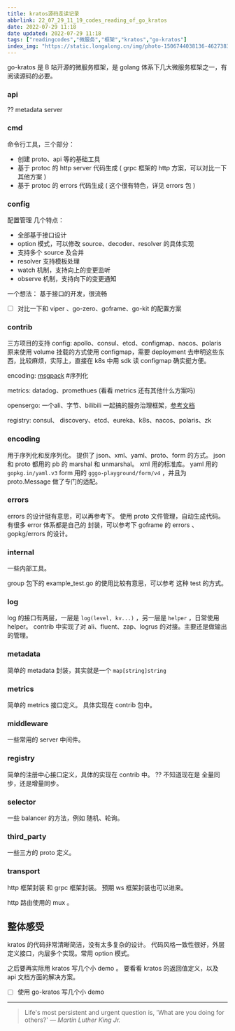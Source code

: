 ```yaml
---
title: kratos源码走读记录
abbrlink: 22_07_29_11_19_codes_reading_of_go_kratos
date: 2022-07-29 11:18
date updated: 2022-07-29 11:18
tags: ["readingcodes","微服务","框架","kratos","go-kratos"]
index_img: "https://static.longalong.cn/img/photo-1506744038136-46273834b3fb"
---
```


go-kratos 是 B 站开源的微服务框架，是 golang 体系下几大微服务框架之一，有阅读源码的必要。

### api
?? metadata server

### cmd
命令行工具，三个部分：
- 创建 proto、api 等的基础工具
- 基于 protoc 的 http server 代码生成 ( grpc 框架的 http 方案，可以对比一下其他方案 )
- 基于 protoc 的 errors 代码生成 ( 这个很有特色，详见 errors 包 )

### config
配置管理
几个特点：
- 全部基于接口设计
- option 模式，可以修改  source、decoder、resolver 的具体实现
- 支持多个 source 及合并
- resolver 支持模板处理
- watch 机制，支持向上的变更监听
- observe 机制，支持向下的变更通知

一个想法： 基于接口的开发，很流畅

- [ ] 对比一下和 viper 、go-zero、goframe、go-kit 的配置方案

### contrib
三方项目的支持
config:  apollo、consul、etcd、configmap、nacos、polaris
原来使用 volume 挂载的方式使用 configmap，需要 deployment  去申明这些东西，比较麻烦，实际上，直接在 k8s 中用 sdk 读 configmap 确实挺方便。

encoding: [msgpack](https://msgpack.org/index.html) #序列化

metrics: datadog、promethues  (看看 metrics 还有其他什么方案吗)

opensergo: 一个ali、字节、bilibili 一起搞的服务治理框架，[参考文档](https://developer.aliyun.com/article/889635?utm_content=m_1000337652)

registry:  consul、 discovery、etcd、eureka、k8s、nacos、polaris、zk

### encoding
用于序列化和反序列化。
提供了 json、xml、yaml、proto、form 的方式。
json 和 proto 都用的 pb 的 marshal 和 unmarshal。
xml 用的标准库。
yaml 用的 `gopkg.in/yaml.v3`
form 用的 `gggo-playground/form/v4` ，并且为 proto.Message 做了专门的适配。


### errors
errors 的设计挺有意思，可以再参考下。
使用 proto 文件管理，自动生成代码。
有很多 error 体系都是自己的 封装，可以参考下 goframe 的 errors 、gopkg/errors 的设计。

### internal
一些内部工具。

group 包下的 example_test.go 的使用比较有意思，可以参考 这种 test 的方式。


### log
log 的接口有两层，一层是 `log(level, kv...)` ，另一层是 `helper` ，日常使用 helper。
contrib 中实现了对 ali、fluent、zap、logrus 的对接。主要还是做输出的管理。


### metadata
简单的 metadata 封装，其实就是一个 `map[string]string`

### metrics
简单的 metrics 接口定义。 具体实现在 contrib 包中。

### middleware
一些常用的 server 中间件。

### registry
简单的注册中心接口定义，具体的实现在 contrib 中。
?? 不知道现在是 全量同步，还是增量同步。

### selector
一些 balancer 的方法，例如 随机、轮询。

### third_party
一些三方的 proto 定义。

### transport
http 框架封装 和 grpc 框架封装。 预期 ws 框架封装也可以进来。

http 路由使用的 mux 。


## 整体感受

kratos 的代码非常清晰简洁，没有太多复杂的设计。
代码风格一致性很好，外层定义接口，内层多个实现。常用 option 模式。

之后要再实际用 kratos 写几个小 demo 。
要看看 kratos 的返回值定义，以及 api 文档方面的解决方案。
- [ ] 使用 go-kratos 写几个小 demo






---
> Life's most persistent and urgent question is, 'What are you doing for others?'
> — <cite>Martin Luther King Jr.</cite>